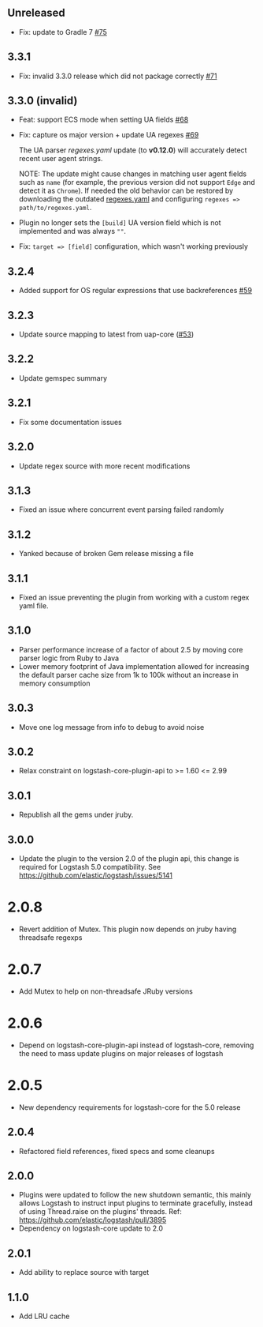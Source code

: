 ## Unreleased
  - Fix: update to Gradle 7 [#75](https://github.com/logstash-plugins/logstash-filter-useragent/pull/75)

## 3.3.1
 - Fix: invalid 3.3.0 release which did not package correctly [#71](https://github.com/logstash-plugins/logstash-filter-useragent/pull/71)

## 3.3.0 (invalid)
 - Feat: support ECS mode when setting UA fields [#68](https://github.com/logstash-plugins/logstash-filter-useragent/pull/68)
 
 - Fix: capture os major version + update UA regexes [#69](https://github.com/logstash-plugins/logstash-filter-useragent/pull/69)

   The UA parser *regexes.yaml* update (to **v0.12.0**) will accurately detect recent user agent strings.

   NOTE: The update might cause changes in matching user agent fields such as `name` 
   (for example, the previous version did not support `Edge` and detect it as `Chrome`).
   If needed the old behavior can be restored by downloading the outdated [regexes.yaml](https://raw.githubusercontent.com/ua-parser/uap-core/2e6c983e42e7aae7d957a263cb4d3de7ccbd92af/regexes.yaml) 
   and configuring `regexes => path/to/regexes.yaml`.

 - Plugin no longer sets the `[build]` UA version field which is not implemented and was always `""`.
 - Fix: `target => [field]` configuration, which wasn't working previously

## 3.2.4
 - Added support for OS regular expressions that use backreferences [#59](https://github.com/logstash-plugins/logstash-filter-useragent/pull/59)

## 3.2.3
 - Update source mapping to latest from uap-core ([#53](https://github.com/logstash-plugins/logstash-filter-useragent/issues/53))

## 3.2.2
  - Update gemspec summary

## 3.2.1
  - Fix some documentation issues

## 3.2.0
  - Update regex source with more recent modifications

## 3.1.3
  - Fixed an issue where concurrent event parsing failed randomly

## 3.1.2
  - Yanked because of broken Gem release missing a file

## 3.1.1
  - Fixed an issue preventing the plugin from working with a custom regex yaml file.

## 3.1.0
  - Parser performance increase of a factor of about 2.5 by moving core parser logic from Ruby to Java
  - Lower memory footprint of Java implementation allowed for increasing the default parser cache size from 1k to 100k
    without an increase in memory consumption

## 3.0.3
  - Move one log message from info to debug to avoid noise

## 3.0.2
  - Relax constraint on logstash-core-plugin-api to >= 1.60 <= 2.99

## 3.0.1
  - Republish all the gems under jruby.
## 3.0.0
  - Update the plugin to the version 2.0 of the plugin api, this change is required for Logstash 5.0 compatibility. See https://github.com/elastic/logstash/issues/5141
# 2.0.8
  - Revert addition of Mutex. This plugin now depends on jruby having threadsafe regexps
# 2.0.7
  - Add Mutex to help on non-threadsafe JRuby versions
# 2.0.6
  - Depend on logstash-core-plugin-api instead of logstash-core, removing the need to mass update plugins on major releases of logstash
# 2.0.5
  - New dependency requirements for logstash-core for the 5.0 release
## 2.0.4
 - Refactored field references, fixed specs and some cleanups

## 2.0.0
 - Plugins were updated to follow the new shutdown semantic, this mainly allows Logstash to instruct input plugins to terminate gracefully,
   instead of using Thread.raise on the plugins' threads. Ref: https://github.com/elastic/logstash/pull/3895
 - Dependency on logstash-core update to 2.0

## 2.0.1
  - Add ability to replace source with target

## 1.1.0
  - Add LRU cache
